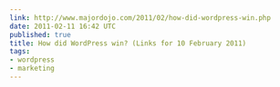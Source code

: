 ```yaml
---
link: http://www.majordojo.com/2011/02/how-did-wordpress-win.php
date: 2011-02-11 16:42 UTC
published: true
title: How did WordPress win? (Links for 10 February 2011)
tags:
- wordpress
- marketing
---
```



